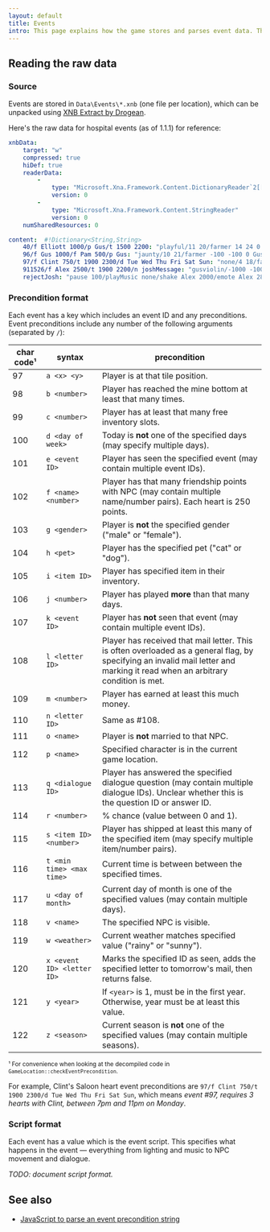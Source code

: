 ```yaml
---
layout: default
title: Events
intro: This page explains how the game stores and parses event data. This is an advanced guide for mod developers.
---
```


## Reading the raw data

### Source
Events are stored in `Data\Events\*.xnb` (one file per location), which can be unpacked using
[XNB Extract by Drogean](http://community.playstarbound.com/threads/modding-guides-and-general-modding-discussion-redux.109131/).

Here's the raw data for hospital events (as of 1.1.1) for reference:

```yaml
xnbData: 
    target: "w"
    compressed: true
    hiDef: true
    readerData: 
        - 
            type: "Microsoft.Xna.Framework.Content.DictionaryReader`2[[System.String, mscorlib, Version=4.0.0.0, Culture=neutral, PublicKeyToken=b77a5c561934e089],[System.String, mscorlib, Version=4.0.0.0, Culture=neutral, PublicKeyToken=b77a5c561934e089]]"
            version: 0
        - 
            type: "Microsoft.Xna.Framework.Content.StringReader"
            version: 0
    numSharedResources: 0

content:  #!Dictionary<String,String>
    40/f Elliott 1000/p Gus/t 1500 2200: "playful/11 20/farmer 14 24 0 Elliott -30 -30 0 Clint 18 22 2 Marnie 9 22 3 Pam 7 18 1 Lewis 8 22 1 Pierre 4 22 2 Demetrius 3 23 1 Gus 14 18 2 Emily 16 18 3/skippable/move farmer 0 -3 3/faceDirection Pierre 1 true/move farmer -3 0 0/faceDirection Pierre 2 true/move farmer 0 -1 0/faceDirection Marnie 0 true/faceDirection Gus 3/speak Gus \"Hi. I'll take your order in a few moments.\"/faceDirection Gus 2/move Emily 2 0 1/faceDirection Marnie 3 true/pause 800/move Emily -2 0 0/pause 1000/faceDirection Clint 3 true/move Emily 2 0 1/warp Elliott 14 24/playSound doorClose/pause 500/move Elliott 0 -3 3/faceDirection farmer 2 true/move Elliott -2 0 0/move Elliott 0 -1 0/faceDirection farmer 1/faceDirection Elliott 3/speak Elliott \"Hello, @! What a pleasant surprise!#$b#I was just stopping in to relax after an eight hour writing session.$h\"/pause 400/faceDirection Elliott 1/speak Elliott \"Bartender! Two of your finest ales, please!^Bartender! Fetch me your finest ale. And bring some wine for the lady!\"/faceDirection Gus 3/faceDirection farmer 0/speak Gus \"...$u\"/move Gus 3 0 0/move Gus 0 -1 0/faceDirection Emily 2/playSound openBox/pause 400/playSound Milking/move Pam -6 0 0/move Gus 0 1 3/move Gus -5 0 2/faceDirection Elliott 0/pause 500/speak Gus \"There you go, sir.$u\"/pause 500/faceDirection Elliott 3/faceDirection farmer 1/speak Elliott \"$q 28376 null#Wait. I propose a toast! To...#$r 28376 25 event_toast4#To Pelican Town!#$r 28376 50 event_toast2#To our friendship!#$r 28376 -10 event_toast1#To my good health!#$r 28376 -50 event_toast3#To your doom!\"/faceDirection Elliott 2/faceDirection farmer 2/pause 900/showFrame Elliott 16/animate Elliott false false 120 16 17 18 19 19 18 18 19 19 18 18 19 19 18 18 19 19 18 18 17 16/pause 500/farmerEat 346/pause 900/pause 1100/stopAnimation farmer/faceDirection farmer 1/speak Elliott \"*Hic*... Strong stuff...$h\"/pause 800/animate Elliott false false 400 20 21 22 21 20 21 22 21 20 21 22 21 20 21 22 21 16/pause 1000/faceDirection farmer 1/pause 800/faceDirection farmer 2/animate farmer false true 100 102 103/pause 1000/globalFade/viewport -1000 -1000/pause 600/stopAnimation farmer/end warpOut" #!String
    96/f Gus 1000/f Pam 500/p Gus: "jaunty/10 21/farmer -100 -100 0 Gus 10 21 2 Pam -101 -101 0/skippable/pause 200/emote Gus 28/pause 500/playSound doorClose/warp farmer 14 24/pause 500/faceDirection Gus 1 true/move farmer 0 -3 3/speak Gus \"Oh, Hello there, buddy.^Hi, @.\"/pause 500/faceDirection Gus 2/move farmer -3 0 2/pause 800/faceDirection farmer 3/pause 400/emote farmer 8/pause 700/speak Gus \"*sigh*...I'm just looking over last month's earnings... and It's not looking very good, @.$s#$b#The worst thing... and I hate to say this because she's my friend... is Pam! She hasn't paid off her tab in weeks!$s#$b#...But I can't ask her to do it. I know she'll get defensive, and I don't want to hurt her feelings.$s\"/pause 600/faceDirection Gus 1/speak Gus \"@, you gotta help me!$s\"/stopMusic/pause 500/playSound doorClose/warp Pam 14 24/move Pam 0 -3 3/faceDirection Gus 1 true/faceDirection farmer 1/emote Gus 16/speak Pam \"Hiya!$h#$b#Gus... I'm awful thirsty, if you catch my drift.\"/emote Gus 28/speak Gus \"Er... Well, okay Pam.$s\"/emote Gus 28/pause 700/emote Pam 8/pause 400/speak Pam \"$q 207 null#@, what's going on here?#$r 207 -50 event_credit1#You need to pay your tab right now!#$r 208 15 event_credit2#The saloon isn't doing well, financially\"/pause 400/faceDirection Pam 1/emote Pam 12/speak Pam \"....$u#$b#*sigh* ...Well, I guess I'd better pay off that tab, then.$s\"/move Pam -2 0 0/move Pam 0 -1 3/move Pam -2 0 2/faceDirection Gus 0/faceDirection farmer 3/playSound money/pause 500/speak Gus \"Thanks, Pam!$h\"/pause 500/faceDirection Gus 1/speak Gus \"And thank you, @.$u\"/pause 500/faceDirection Gus 0/speak Gus \"Now, let's get you that drink, Pam.$h\"/friendship Gus 50/end dialogue Gus \"Thanks for your help, @. This cash is going to be a big help to the saloon.\"" #!String
    97/f Clint 750/t 1900 2300/d Tue Wed Thu Fri Sat Sun: "none/4 18/farmer 14 24 0 Clint 4 19 2 Emily 10 11 0 Gus 15 18 1 Shane 7 18 1/skippable/move farmer 0 -3 3/emote Clint 28/pause 500/move Clint 0 -1 3/move Clint -3 0 0/pause 500/playSound openBox/pause 150/playSound shiny4/pause 400/playMusic desolate/move Clint 3 0 2/move Clint 0 1 2/move farmer -3 0 0/move farmer 0 -1 3/faceDirection Shane 2 true/move farmer -3 0 3/faceDirection Shane 1 true/move farmer -3 0 3/faceDirection Clint 1/speak Clint \"Hello, @... care to join me?\"/pause 400/faceDirection farmer 0/pause 800/faceDirection farmer 3/faceDirection Clint 2/speak Clint \"Let me just go ahead and tell you what's on my mind.$u#$b#I have terrible luck with women, @...*sigh*$s#$b#I'm a nice guy if you get to know me, I swear!$u\"/pause 500/faceDirection farmer 0/emote farmer 28/pause 500/faceDirection farmer 3/speak Clint \"The girls all seem to like you, @...^You're a girl, @...\"/speak Clint \"$q 211 null#Got any tips?^What advice can you give me?#$r 211 25 event_advice1#Impress women with your strength and charm#$r 211 25 event_advice1#Act crazy, to keep people guessing#$r 211 0 event_advice2#Just act natural... be yourself#$r 211 50 event_advice1#Treat women the same as men\"/speed Emily 4/move Emily -6 0 2/speed Emily 2/move Emily 0 4 2/doAction 4 16/playSound openBox/stopMusic/move Emily 0 3 1/move Emily 1 0 2/move Emily 0 1 3/pause 400/pause 700/speak Emily \"Hi Clint, what can I get for you tonight?$h\"/pause 600/faceDirection Clint 1/pause 200/speak Clint \"Yes!\"/pause 300/speak Clint \"Er.. I mean, I'll have the Big n' Cheesy. With extra sauce, please.$s#$b#...$u\"/faceDirection Clint 3/faceDirection Emily 2/pause 300/faceDirection Clint 2/speak Emily \"Hi @.\"/pause 300/faceDirection farmer 0/faceDirection Clint 1/speak Clint \"Er... *ahem* Th...Thanks, Emily. For... taking my order.#$b#Um, Emily? I was...*gulp*... I was wondering...$h\"/pause 300/faceDirection Emily 3/emote Emily 8/pause 400/speak Emily \"Yes, Clint?$u\"/pause 500/emote Clint 28/pause 1200/speak Clint \"... nevermind.$s\"/faceDirection Clint 0/playMusic sadpiano/pause 300/faceDirection Emily 2/pause 300/faceDirection Emily 3/pause 500/move Emily 0 -1 1/move Emily 1 0 1/faceDirection Shane 3/speak Emily \"Hi, Shane! Here's your beverage.$h\"/pause 300/faceDirection Shane 1/pause 400/addObject 8 17 346/playSound woodyStep/pause 400/faceDirection Shane 3/pause 300/faceDirection Clint 1/speak Shane \"Thanks, Emily!$h#$b#So... How's your shift coming along?\"/speak Emily \"It's fine! Thanks for asking, Shane!$h#$b#Do you have any new chicken stories for me?\"/pause 600/emote Clint 28/pause 500/faceDirection Clint 2/pause 800/speak Clint \"*sigh*$s#$b#I'm doomed...$s\"/end warpOut" #!String
    911526/f Alex 2500/t 1900 2200/n joshMessage: "gusviolin/-1000 -1000/farmer 5 5 1 Gus 10 6 2 Alex 9 5 3 Emily 9 17 2/skippable/showFrame 117/showFrame Alex 39/positionOffset farmer 12 8/positionOffset Alex -12 0/animate Gus false true 723 16 17/viewport 7 4 true/pause 23000/stopAnimation Gus/pause 1000/faceDirection Gus 3/speak Alex \"Thanks, Gus. That was great.\"/move Gus 0 1 1/move Gus 1 0 2/move Gus 0 1 2/doAction 11 9/move Gus 0 3 1/move Gus 12 0 3 true/speak Alex \"This is nice... I've never dined in here before.\"/pause 1000/emote Alex 40/speak Alex \"Um, anyway... I reserved this private room so we could talk...$l\"/warp Emily 11 11 true/playSound woodyStep/move Emily 0 -4 3/move Emily -4 0 0/move Emily 0 -1 0/speak Emily \"I've got a linguini with mushroom cream sauce for Mr. @.^I've got a kale and walnut salad for the lady.#$b#...and a grilled steak for Alex.^And a grilled steak for the gentleman.\"/playSound woodyHit/specificTemporarySprite joshDinner/speak Alex \"Thanks.\"/move Emily 4 0 2/move Emily 0 5 1/move Emily 11 0 1 true/speak Alex \"So, what I wanted to say was...$9\"/playMusic musicboxsong/speak Alex \"*gulp*$s\"/pause 600/speak Alex \"Well... when we first met, I was instantly drawn to you. It was confusing... I'd never felt that way about anyone.$l^When I first met you, I thought you were really cute.$l#$b#I kept telling myself 'You can't have these kinds of feelings for another guy'.$l^Normally, when I have a crush on someone, the feeling goes away pretty quick...$l\"/pause 800/speak Alex \"...But my heart was telling me something else.^...But with you, it kept growing.$l\"/pause 400/emote Alex 40/pause 600/question fork1 \"#I feel the same way.#I'm sorry... I don't feel that way about you.\"/pause 400/fork rejectJosh/speak Alex \"...$l#$b#I can't believe it took this long to say that to each other.$l\"/emote Alex 32/pause 800/animate Alex false false 400 40 41 41 40 41 41 40 41 41 40 41 41 40/pause 800/playSound eat/pause 800/playSound eat/pause 800/playSound eat/pause 800/playSound gulp/pause 400/speak Alex \"Mmm... this steak is outsanding. Can you smell that fragrant sauce?$10\"/eyes 1 -4000/animate Alex false false 400 40 41 41 40 41 41 40/pause 1000/specificTemporarySprite alexDiningDog/playSound dogWhining/pause 1000/globalFade/viewport -1000 -1000/pause 6000/end dialogue Alex \"...$l\"" #!String
    rejectJosh: "pause 100/playMusic none/shake Alex 2000/emote Alex 28/speak Alex \"...Oh...$s#$b#I...I'm sorry if I made you uncomfortable...$s\"/pause 2000/speak Alex \"I'm not hungry anymore...$s\"/viewport move 1 1 5000/globalFade/viewport -1000 -1000/pause 4000/end dialogue Alex \"...$l\"" #!String
```

### Precondition format
Each event has a key which includes an event ID and any preconditions. Event preconditions include
any number of the following arguments (separated by `/`):

char code¹ | syntax | precondition
---------- | ------ | ------------
97 | `a <x> <y>` | Player is at that tile position.
98 | `b <number>` | Player has reached the mine bottom at least that many times.
99 | `c <number>` | Player has at least that many free inventory slots.
100 | `d <day of week>` | Today is **not** one of the specified days (may specify multiple days).
101 | `e <event ID>` | Player has seen the specified event (may contain multiple event IDs).
102 | `f <name> <number>` | Player has that many friendship points with NPC (may contain multiple name/number pairs). Each heart is 250 points.
103 | `g <gender>` | Player is **not** the specified gender ("male" or "female").
104 | `h <pet>` | Player has the specified pet ("cat" or "dog").
105 | `i <item ID>` | Player has specified item in their inventory.
106 | `j <number>` | Player has played **more** than that many days.
107 | `k <event ID>` | Player has **not** seen that event (may contain multiple event IDs).
108 | `l <letter ID>` | Player has received that mail letter. This is often overloaded as a general flag, by specifying an invalid mail letter and marking it read when an arbitrary condition is met.
109 | `m <number>` | Player has earned at least this much money.
110 | `n <letter ID>` | Same as #108.
111 | `o <name>` | Player is **not** married to that NPC.
112 | `p <name>` | Specified character is in the current game location.
113 | `q <dialogue ID>` | Player has answered the specified dialogue question (may contain multiple dialogue IDs). Unclear whether this is the question ID or answer ID.
114 | `r <number>` | % chance (value between 0 and 1).
115 | `s <item ID> <number>` | Player has shipped at least this many of the specified item (may specify multiple item/number pairs).
116 | `t <min time> <max time>` | Current time is between between the specified times.
117 | `u <day of month>` | Current day of month is one of the specified values (may contain multiple days).
118 | `v <name>` | The specified NPC is visible.
119 | `w <weather>` | Current weather matches specified value ("rainy" or "sunny").
120 | `x <event ID> <letter ID>` | Marks the specified ID as seen, adds the specified letter to tomorrow's mail, then returns false.
121 | `y <year>` | If `<year>` is 1, must be in the first year. Otherwise, year must be at least this value.
122 | `z <season>` | Current season is **not** one of the specified values (may contain multiple seasons).

<small>¹ For convenience when looking at the decompiled code in `GameLocation::checkEventPrecondition`.</small>

For example, Clint's Saloon heart event preconditions are `97/f Clint 750/t 1900 2300/d Tue Wed Thu
Fri Sat Sun`, which means _event #97, requires 3 hearts with Clint, between 7pm and 11pm on Monday_.

### Script format
Each event has a value which is the event script. This specifies what happens in the event —
everything from lighting and music to NPC movement and dialogue.

_TODO: document script format._

## See also
* [JavaScript to parse an event precondition string](https://gist.github.com/Pathoschild/95efc5ba5a23dc2c4da219ca2ddde679)

